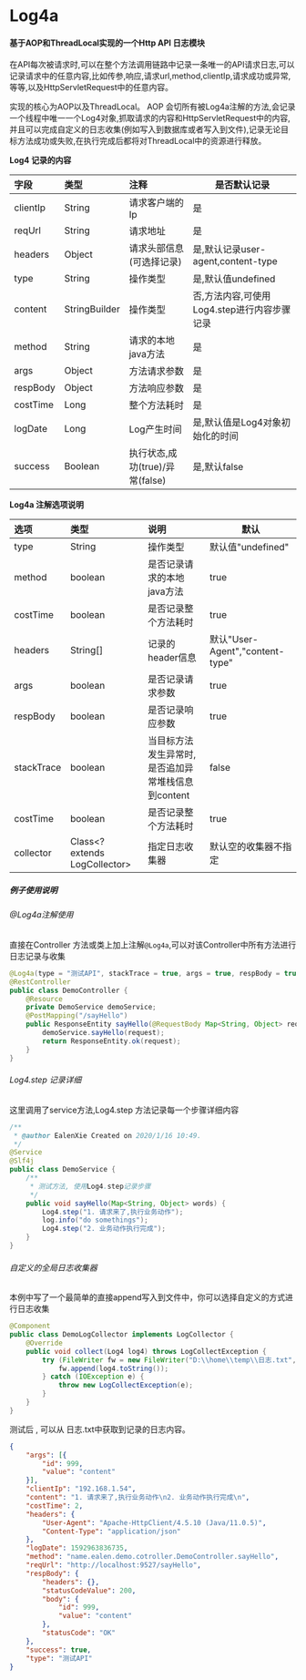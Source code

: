 Log4a
==================

#### 基于AOP和ThreadLocal实现的一个Http API 日志模块

在API每次被请求时,可以在整个方法调用链路中记录一条唯一的API请求日志,可以记录请求中的任意内容,比如传参,响应,请求url,method,clientIp,请求成功或异常,等等,以及HttpServletRequest中的任意内容。

实现的核心为AOP以及ThreadLocal。 AOP 会切所有被Log4a注解的方法,会记录一个线程中唯一一个Log4对象,抓取请求的内容和HttpServletRequest中的内容,并且可以完成自定义的日志收集(例如写入到数据库或者写入到文件),记录无论目标方法成功或失败,在执行完成后都将对ThreadLocal中的资源进行释放。

**Log4 记录的内容**

| 字段     | 类型          | 注释                            | 是否默认记录                                       |
| :------- | :------------ | :------------------------------ | -------------------------------------------------- |
| clientIp | String        | 请求客户端的Ip                  | 是                                                 |
| reqUrl   | String        | 请求地址                        | 是                                                 |
| headers  | Object        | 请求头部信息(可选择记录)        | 是,默认记录user-agent,content-type            	   |
| type     | String        | 操作类型                        | 是,默认值undefined                                 |
| content  | StringBuilder | 操作类型                        | 否,方法内容,可使用Log4.step进行内容步骤记录 |
| method   | String        | 请求的本地java方法              | 是                                                 |
| args     | Object        | 方法请求参数                    | 是                                                 |
| respBody | Object        | 方法响应参数                    | 是                                                 |
| costTime | Long          | 整个方法耗时                    | 是                                                 |
| logDate  | Long          | Log产生时间                     | 是,默认值是Log4对象初始化的时间               |
| success  | Boolean       | 执行状态,成功(true)/异常(false) | 是,默认false                                       |

**Log4a 注解选项说明**

| 选项       | 类型                          | 说明                                               | 默认                 |
| :--------- | :---------------------------- | :------------------------------------------------- | -------------------- |
| type       | String                        | 操作类型                                           | 默认值"undefined"    |
| method     | boolean                       | 是否记录请求的本地java方法                         | true                 |
| costTime   | boolean                       | 是否记录整个方法耗时                               | true                 |
| headers    | String[]                      | 记录的header信息                                   | 默认"User-Agent","content-type"     |
| args       | boolean                       | 是否记录请求参数                                   | true                |
| respBody   | boolean                       | 是否记录响应参数                                   | true                |
| stackTrace | boolean                       | 当目标方法发生异常时,是否追加异常堆栈信息到content | false                |
| costTime   | boolean                       | 是否记录整个方法耗时                               | true                 |
| collector  | Class<? extends LogCollector> | 指定日志收集器                                     | 默认空的收集器不指定 |


##### 例子使用说明

######  @Log4a注解使用

直接在Controller 方法或类上加上注解`@Log4a`,可以对该Controller中所有方法进行日志记录与收集

```java
@Log4a(type = "测试API", stackTrace = true, args = true, respBody = true)
@RestController
public class DemoController {
    @Resource
    private DemoService demoService;
    @PostMapping("/sayHello")
    public ResponseEntity sayHello(@RequestBody Map<String, Object> request) {
        demoService.sayHello(request);
        return ResponseEntity.ok(request);
    }
}
```

###### Log4.step 记录详细

这里调用了service方法,Log4.step 方法记录每一个步骤详细内容

```java
/**
 * @author EalenXie Created on 2020/1/16 10:49.
 */
@Service
@Slf4j
public class DemoService {
    /**
     * 测试方法, 使用Log4.step记录步骤
     */
    public void sayHello(Map<String, Object> words) {
        Log4.step("1. 请求来了,执行业务动作");
        log.info("do somethings");
        Log4.step("2. 业务动作执行完成");
    }
}
```

###### 自定义的全局日志收集器

本例中写了一个最简单的直接append写入到文件中，你可以选择自定义的方式进行日志收集

```java
@Component
public class DemoLogCollector implements LogCollector {
    @Override
    public void collect(Log4 log4) throws LogCollectException {
        try (FileWriter fw = new FileWriter("D:\\home\\temp\\日志.txt", true)) {
            fw.append(log4.toString());
        } catch (IOException e) {
            throw new LogCollectException(e);
        }
    }
}
```

测试后 , 可以从 日志.txt中获取到记录的日志内容。

```json
{
	"args": [{
		"id": 999,
		"value": "content"
	}],
	"clientIp": "192.168.1.54",
	"content": "1. 请求来了,执行业务动作\n2. 业务动作执行完成\n",
	"costTime": 2,
	"headers": {
		"User-Agent": "Apache-HttpClient/4.5.10 (Java/11.0.5)",
		"Content-Type": "application/json"
	},
	"logDate": 1592963836735,
	"method": "name.ealen.demo.cotroller.DemoController.sayHello",
	"reqUrl": "http://localhost:9527/sayHello",
	"respBody": {
		"headers": {},
		"statusCodeValue": 200,
		"body": {
			"id": 999,
			"value": "content"
		},
		"statusCode": "OK"
	},
	"success": true,
	"type": "测试API"
}
```













